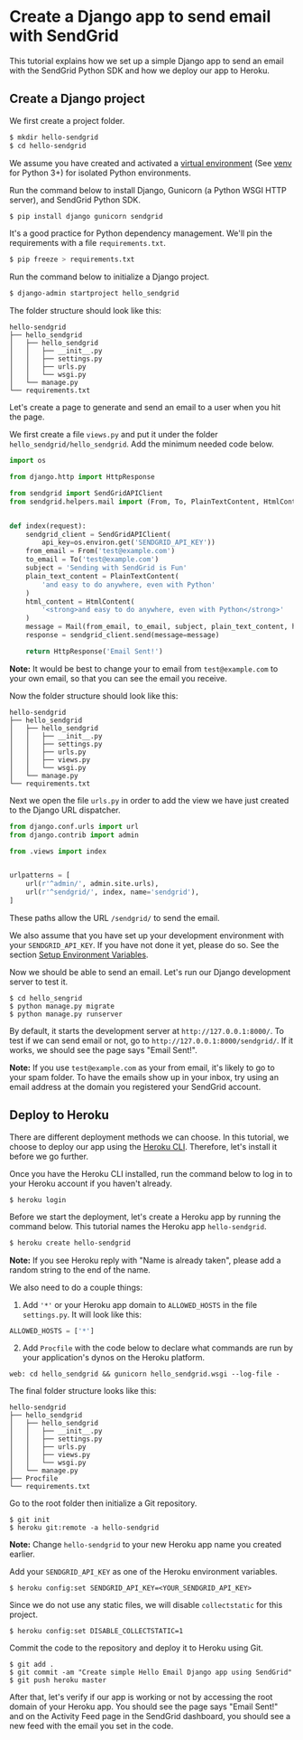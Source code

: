 # Create a Django app to send email with SendGrid

This tutorial explains how we set up a simple Django app to send an email with the SendGrid Python SDK and how we deploy our app to Heroku.

## Create a Django project

We first create a project folder.

```bash
$ mkdir hello-sendgrid
$ cd hello-sendgrid
```

We assume you have created and activated a [virtual environment](https://virtualenv.pypa.io/) (See [venv](https://docs.python.org/3/tutorial/venv.html) for Python 3+) for isolated Python environments.

Run the command below to install Django, Gunicorn (a Python WSGI HTTP server), and SendGrid Python SDK.

```bash
$ pip install django gunicorn sendgrid
```

It's a good practice for Python dependency management. We'll pin the requirements with a file `requirements.txt`.

```bash
$ pip freeze > requirements.txt
```

Run the command below to initialize a Django project.

```bash
$ django-admin startproject hello_sendgrid
```

The folder structure should look like this:

```
hello-sendgrid
├── hello_sendgrid
│   ├── hello_sendgrid
│   │   ├── __init__.py
│   │   ├── settings.py
│   │   ├── urls.py
│   │   └── wsgi.py
│   └── manage.py
└── requirements.txt
```

Let's create a page to generate and send an email to a user when you hit the page.

We first create a file `views.py` and put it under the folder `hello_sendgrid/hello_sendgrid`. Add the minimum needed code below.

```python
import os

from django.http import HttpResponse

from sendgrid import SendGridAPIClient
from sendgrid.helpers.mail import (From, To, PlainTextContent, HtmlContent, Mail)


def index(request):
    sendgrid_client = SendGridAPIClient(
        api_key=os.environ.get('SENDGRID_API_KEY'))
    from_email = From('test@example.com')
    to_email = To('test@example.com')
    subject = 'Sending with SendGrid is Fun'
    plain_text_content = PlainTextContent(
        'and easy to do anywhere, even with Python'
    )
    html_content = HtmlContent(
        '<strong>and easy to do anywhere, even with Python</strong>'
    )
    message = Mail(from_email, to_email, subject, plain_text_content, html_content)
    response = sendgrid_client.send(message=message)

    return HttpResponse('Email Sent!')
```

**Note:** It would be best to change your to email from `test@example.com` to your own email, so that you can see the email you receive.

Now the folder structure should look like this:

```
hello-sendgrid
├── hello_sendgrid
│   ├── hello_sendgrid
│   │   ├── __init__.py
│   │   ├── settings.py
│   │   ├── urls.py
│   │   ├── views.py
│   │   └── wsgi.py
│   └── manage.py
└── requirements.txt
```

Next we open the file `urls.py` in order to add the view we have just created to the Django URL dispatcher.

```python
from django.conf.urls import url
from django.contrib import admin

from .views import index


urlpatterns = [
    url(r'^admin/', admin.site.urls),
    url(r'^sendgrid/', index, name='sendgrid'),
]
```

These paths allow the URL `/sendgrid/` to send the email.

We also assume that you have set up your development environment with your `SENDGRID_API_KEY`. If you have not done it yet, please do so. See the section [Setup Environment Variables](https://github.com/sendgrid/sendgrid-python#setup-environment-variables).

Now we should be able to send an email. Let's run our Django development server to test it.

```
$ cd hello_sengrid
$ python manage.py migrate
$ python manage.py runserver
```

By default, it starts the development server at `http://127.0.0.1:8000/`. To test if we can send email or not, go to `http://127.0.0.1:8000/sendgrid/`. If it works, we should see the page says "Email Sent!".

**Note:** If you use `test@example.com` as your from email, it's likely to go to your spam folder. To have the emails show up in your inbox, try using an email address at the domain you registered your SendGrid account.

## Deploy to Heroku

There are different deployment methods we can choose. In this tutorial, we choose to deploy our app using the [Heroku CLI](https://devcenter.heroku.com/articles/heroku-cli). Therefore, let's install it before we go further.

Once you have the Heroku CLI installed, run the command below to log in to your Heroku account if you haven't already.

```
$ heroku login
```

Before we start the deployment, let's create a Heroku app by running the command below. This tutorial names the Heroku app `hello-sendgrid`.

```bash
$ heroku create hello-sendgrid
```

**Note:** If you see Heroku reply with "Name is already taken", please add a random string to the end of the name.

We also need to do a couple things:

1. Add `'*'` or your Heroku app domain to `ALLOWED_HOSTS` in the file `settings.py`. It will look like this:
```python
ALLOWED_HOSTS = ['*']
```

2. Add `Procfile` with the code below to declare what commands are run by your application's dynos on the Heroku platform.
```
web: cd hello_sendgrid && gunicorn hello_sendgrid.wsgi --log-file -
```

The final folder structure looks like this:

```
hello-sendgrid
├── hello_sendgrid
│   ├── hello_sendgrid
│   │   ├── __init__.py
│   │   ├── settings.py
│   │   ├── urls.py
│   │   ├── views.py
│   │   └── wsgi.py
│   └── manage.py
├── Procfile
└── requirements.txt
```

Go to the root folder then initialize a Git repository.

```
$ git init
$ heroku git:remote -a hello-sendgrid
```

**Note:** Change `hello-sendgrid` to your new Heroku app name you created earlier.

Add your `SENDGRID_API_KEY` as one of the Heroku environment variables.

```
$ heroku config:set SENDGRID_API_KEY=<YOUR_SENDGRID_API_KEY>
```

Since we do not use any static files, we will disable `collectstatic` for this project.

```
$ heroku config:set DISABLE_COLLECTSTATIC=1
```

Commit the code to the repository and deploy it to Heroku using Git.

```
$ git add .
$ git commit -am "Create simple Hello Email Django app using SendGrid"
$ git push heroku master
```

After that, let's verify if our app is working or not by accessing the root domain of your Heroku app. You should see the page says "Email Sent!" and on the Activity Feed page in the SendGrid dashboard, you should see a new feed with the email you set in the code.